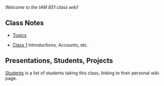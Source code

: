 *Welcome to the IAM 851 class wiki!*

## Class Notes

* [Topics](Topics)

* [Class 1](Class-1) Introductions, Accounts, etc.

## Presentations, Students, Projects

[Students](Students) is a list of students taking this
class, linking to their personal wiki page.

<!-- [Presentations](Presentations) is the schedule and sign-up for student presentations in this class.

[Project 1](Project-1) is posted. -->
